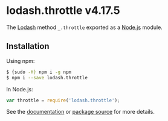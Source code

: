 # lodash.throttle v4.17.5

The [Lodash](https://lodash.com/) method `_.throttle` exported as a [Node.js](https://nodejs.org/) module.

## Installation

Using npm:
```bash
$ {sudo -H} npm i -g npm
$ npm i --save lodash.throttle
```

In Node.js:
```js
var throttle = require('lodash.throttle');
```

See the [documentation](https://lodash.com/docs#throttle) or [package source](https://github.com/lodash/lodash/blob/4.17.5-npm-packages/lodash.throttle) for more details.
